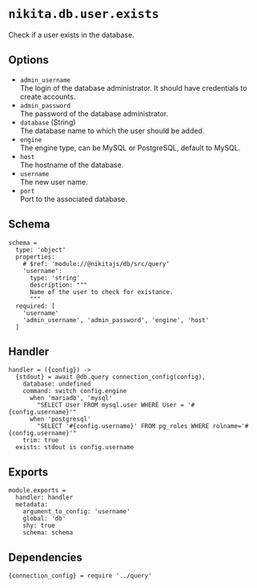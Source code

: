 
# `nikita.db.user.exists`

Check if a user exists in the database.

## Options

* `admin_username`   
  The login of the database administrator. It should have credentials to 
  create accounts.   
* `admin_password`   
  The password of the database administrator.   
* `database` (String)   
  The database name to which the user should be added.   
* `engine`   
  The engine type, can be MySQL or PostgreSQL, default to MySQL.   
* `host`   
  The hostname of the database.   
* `username`   
  The new user name.    
* `port`   
  Port to the associated database.   

## Schema

    schema =
      type: 'object'
      properties:
        # $ref: 'module://@nikitajs/db/src/query'
        'username':
          type: 'string'
          description: """
          Name of the user to check for existance.
          """
      required: [
        'username'
        'admin_username', 'admin_password', 'engine', 'host'
      ]

## Handler

    handler = ({config}) ->
      {stdout} = await @db.query connection_config(config),
        database: undefined
        command: switch config.engine
          when 'mariadb', 'mysql'
            "SELECT User FROM mysql.user WHERE User = '#{config.username}'"
          when 'postgresql'
            "SELECT '#{config.username}' FROM pg_roles WHERE rolname='#{config.username}'"
        trim: true
      exists: stdout is config.username

## Exports

    module.exports =
      handler: handler
      metadata:
        argument_to_config: 'username'
        global: 'db'
        shy: true
        schema: schema

## Dependencies

    {connection_config} = require '../query'
